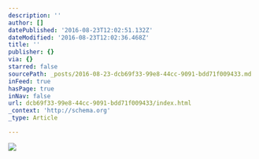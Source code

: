 ```yaml
---
description: ''
author: []
datePublished: '2016-08-23T12:02:51.132Z'
dateModified: '2016-08-23T12:02:36.468Z'
title: ''
publisher: {}
via: {}
starred: false
sourcePath: _posts/2016-08-23-dcb69f33-99e8-44cc-9091-bdd71f009433.md
inFeed: true
hasPage: true
inNav: false
url: dcb69f33-99e8-44cc-9091-bdd71f009433/index.html
_context: 'http://schema.org'
_type: Article

---
```

![](https://the-grid-user-content.s3-us-west-2.amazonaws.com/34f98f3d-6c03-4b62-80fc-0232ea25e463.jpg)